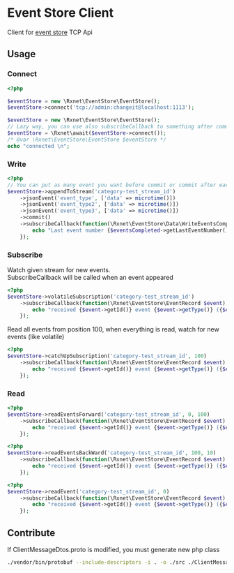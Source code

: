 Event Store Client
==================

Client for [event store](https://geteventstore.com/) TCP Api


## Usage
### Connect
```php
<?php

$eventStore = new \Rxnet\EventStore\EventStore();
$eventStore->connect('tcp://admin:changeit@localhost:1113');

$eventStore = new \Rxnet\EventStore\EventStore();
// Lazy way, you can use also subscribeCallback to something after commit
$eventStore = \Rxnet\await($eventStore->connect());
/* @var \Rxnet\EventStore\EventStore $eventStore */
echo "connected \n";
```

### Write
```php
<?php
// You can put as many event you want before commit or commit after each
$eventStore->appendToStream('category-test_stream_id')
    ->jsonEvent('event_type', ['data' => microtime()])
    ->jsonEvent('event_type2', ['data' => microtime()])
    ->jsonEvent('event_type3', ['data' => microtime()])
    ->commit()
    ->subscribeCallback(function(\Rxnet\EventStore\Data\WriteEventsCompleted $eventsCompleted) {
        echo "Last event number {$eventsCompleted->getLastEventNumber()} on commit position {$eventsCompleted->getCommitPosition()} \n";
    });
```
### Subscribe
Watch given stream for new events.  
SubscribeCallback will be called when an event appeared

```php
<?php
$eventStore->volatileSubscription('category-test_stream_id')
    ->subscribeCallback(function(\Rxnet\EventStore\EventRecord $event) {
        echo "received {$event->getId()} event {$event->getType()} ({$event->getNumber()}) with id {$event->getId()} on {$event->getStreamId()} \n";
    });
```

Read all events from position 100, when everything is read, watch for new events (like volatile)
```php
<?php
$eventStore->catchUpSubscription('category-test_stream_id', 100)
    ->subscribeCallback(function(\Rxnet\EventStore\EventRecord $event) {
        echo "received {$event->getId()} event {$event->getType()} ({$event->getNumber()}) with id {$event->getId()} on {$event->getStreamId()} \n";
    });
```
### Read
```php
<?php
$eventStore->readEventsForward('category-test_stream_id', 0, 100)
    ->subscribeCallback(function(\Rxnet\EventStore\EventRecord $event) {
        echo "received {$event->getId()} event {$event->getType()} ({$event->getNumber()}) with id {$event->getId()} on {$event->getStreamId()} \n";
    });
```
```php
<?php
$eventStore->readEventsBackWard('category-test_stream_id', 100, 10)
    ->subscribeCallback(function(\Rxnet\EventStore\EventRecord $event) {
        echo "received {$event->getId()} event {$event->getType()} ({$event->getNumber()}) with id {$event->getId()} on {$event->getStreamId()} \n";
    });
```
```php
<?php
$eventStore->readEvent('category-test_stream_id', 0)
    ->subscribeCallback(function(\Rxnet\EventStore\EventRecord $event) {
        echo "received {$event->getId()} event {$event->getType()} ({$event->getNumber()}) with id {$event->getId()} on {$event->getStreamId()} \n";
    });
```


## Contribute

If ClientMessageDtos.proto is modified, you must generate new php class
```bash
./vendor/bin/protobuf --include-descriptors -i . -o ./src ./ClientMessageDtos.proto
```
